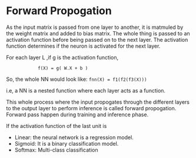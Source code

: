 # Forward Propogation

As the input matrix is passed from one layer to another, it is matmuled by the weight matrix and added to bias matrix. The whole thing is passed to an activation function before being passed on to the next layer. The activation function determines if the neuron is activated for the next layer. 

For each layer L ,if g is the activation function,

                f(X) = g( W.X + b )

So, the whole NN would look like: ``` fnn(X) = f1(f2(f3(X))) ``` 

i.e, a NN is a nested function where each layer acts as a function.

This whole process where the input propogates through the different layers to the output layer to perform inference is called forward propogation. Forward pass happen during training and inference phase.

If the activation function  of the last unit is 
- Linear:  the neural network is a regression model. 
- Sigmoid: It is a binary classification model.
- Softmax: Multi-class classification